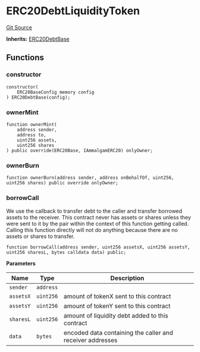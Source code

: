 # ERC20DebtLiquidityToken
[Git Source](https://github.com/Ammalgam-Protocol/core-v1/blob/6e61b51e90091137f7e2abb147c11731a6d4681e/contracts/tokens/ERC20DebtLiquidityToken.sol)

**Inherits:**
[ERC20DebtBase](/docs/developer-guide/tokens/ERC20DebtBase.sol/abstract.ERC20DebtBase.md)


## Functions
### constructor


```solidity
constructor(
    ERC20BaseConfig memory config
) ERC20DebtBase(config);
```

### ownerMint


```solidity
function ownerMint(
    address sender,
    address to,
    uint256 assets,
    uint256 shares
) public override(ERC20Base, IAmmalgamERC20) onlyOwner;
```

### ownerBurn


```solidity
function ownerBurn(address sender, address onBehalfOf, uint256, uint256 shares) public override onlyOwner;
```

### borrowCall

We use the callback to transfer debt to the caller and transfer borrowed assets to the receiver.
This contract never has assets or shares unless they were sent to it by the pair within
the context of this function getting called. Calling this function directly will not do
anything because there are no assets or shares to transfer.


```solidity
function borrowCall(address sender, uint256 assetsX, uint256 assetsY, uint256 sharesL, bytes calldata data) public;
```
**Parameters**

|Name|Type|Description|
|----|----|-----------|
|`sender`|`address`||
|`assetsX`|`uint256`|amount of tokenX sent to this contract|
|`assetsY`|`uint256`|amount of tokenY sent to this contract|
|`sharesL`|`uint256`|amount of liquidity debt added to this contract|
|`data`|`bytes`|encoded data containing the caller and receiver addresses|


